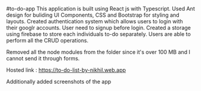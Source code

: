 #to-do-app
This application is built using React js with Typescript.
Used Ant design for buliding UI Components, CSS and Bootstrap for styling and layouts.
Created authentication system which allows users to login with their googlr accounts. User need to signup before login.
Created a storage using firebase to store each individuals to-do separately.
Users are able to perform all the CRUD operations.

Removed all the node modules from the folder since it's over 100 MB and I cannot send it through forms.

Hosted link : https://to-do-list-by-nikhil.web.app

Additionally added screenshots of the app
